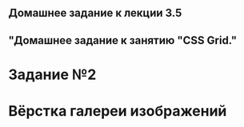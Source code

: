 ## Домашнее задание к лекции 3.5

## "Домашнее задание к занятию "CSS Grid."

# Задание №2

# Вёрстка галереи изображений

